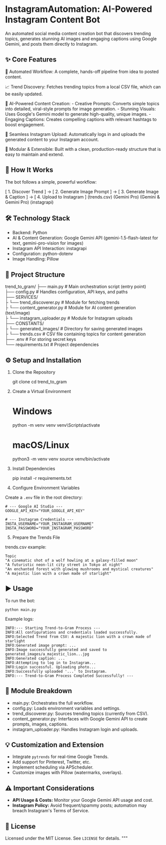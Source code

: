 # InstagramAutomation: AI-Powered Instagram Content Bot

An automated social media content creation bot that discovers trending topics,
generates stunning AI images and engaging captions using Google Gemini,
and posts them directly to Instagram.

## ✨ Core Features

🤖 Automated Workflow:
A complete, hands-off pipeline from idea to posted content.

📈 Trend Discovery:
Fetches trending topics from a local CSV file, which can be easily updated.

🎨 AI-Powered Content Creation: - Creative Prompts: Converts simple topics into detailed, viral-style prompts for image generation. - Stunning Visuals: Uses Google's Gemini model to generate high-quality, unique images. - Engaging Captions: Creates compelling captions with relevant hashtags to boost engagement.

📸 Seamless Instagram Upload:
Automatically logs in and uploads the generated content to your Instagram account.

🔧 Modular & Extensible:
Built with a clean, production-ready structure that is easy to maintain and extend.

## 🚀 How It Works

The bot follows a simple, powerful workflow:

[ 1. Discover Trend ] -> [ 2. Generate Image Prompt ] -> [ 3. Generate Image & Caption ] -> [ 4. Upload to Instagram ]
(trends.csv) (Gemini Pro) (Gemini & Gemini Pro) (instagrapi)

## 🛠️ Technology Stack

- Backend: Python
- AI & Content Generation: Google Gemini API (gemini-1.5-flash-latest for text, gemini-pro-vision for images)
- Instagram API Interaction: instagrapi
- Configuration: python-dotenv
- Image Handling: Pillow

## 📁 Project Structure

trend_to_gram/
├── main.py # Main orchestration script (entry point)<br>
├── config.py # Handles configuration, API keys, and paths<br>
├── SERVICES/<br>
├     └── trend_discoverer.py # Module for fetching trends<br>
├     └── content_generator.py # Module for AI content generation (text/image)<br>
├     └── instagram_uploader.py # Module for Instagram uploads<br>
├── CONSTANTS/<br>
├     └── generated_images/ # Directory for saving generated images<br>
├     └── trends.csv # CSV file containing topics for content generation<br>
├── .env # For storing secret keys<br>
└── requirements.txt # Project dependencies<br>

## ⚙️ Setup and Installation

1. Clone the Repository

   git clone <your-repository-url>
   cd trend_to_gram

2. Create a Virtual Environment

   # Windows

   python -m venv venv
   venv\\Scripts\\activate

   # macOS/Linux

   python3 -m venv venv
   source venv/bin/activate

3. Install Dependencies

   pip install -r requirements.txt

4. Configure Environment Variables

Create a `.env` file in the root directory:

    # --- Google AI Studio ---
    GOOGLE_API_KEY="YOUR_GOOGLE_API_KEY"

    # --- Instagram Credentials ---
    INSTA_USERNAME="YOUR_INSTAGRAM_USERNAME"
    INSTA_PASSWORD="YOUR_INSTAGRAM_PASSWORD"

5. Prepare the Trends File

trends.csv example:

    Topic
    "A cinematic shot of a wolf howling at a galaxy-filled moon"
    "A futuristic neon-lit city street in Tokyo at night"
    "An enchanted forest with glowing mushrooms and mystical creatures"
    "A majestic lion with a crown made of starlight"

## ▶️ Usage

To run the bot:

    python main.py

Example logs:

    INFO:--- Starting Trend-to-Gram Process ---
    INFO:All configurations and credentials loaded successfully.
    INFO:Selected Trend from CSV: A majestic lion with a crown made of starlight
    INFO:Generated image prompt: ...
    INFO:Image successfully generated and saved to generated_images/a_majestic_lion...jpg
    INFO:Generated caption: ...
    INFO:Attempting to log in to Instagram...
    INFO:Login successful. Uploading photo...
    INFO:Successfully uploaded '...' to Instagram.
    INFO:--- Trend-to-Gram Process Completed Successfully! ---

## 🧩 Module Breakdown

- main.py: Orchestrates the full workflow.
- config.py: Loads environment variables and settings.
- trend_discoverer.py: Sources trending topics (currently from CSV).
- content_generator.py: Interfaces with Google Gemini API to create prompts, images, captions.
- instagram_uploader.py: Handles Instagram login and uploads.

## 💡 Customization and Extension

- Integrate `pytrends` for real-time Google Trends.
- Add support for Pinterest, Twitter, etc.
- Implement scheduling via APScheduler.
- Customize images with Pillow (watermarks, overlays).

## ⚠️ Important Considerations

- **API Usage & Costs:** Monitor your Google Gemini API usage and cost.
- **Instagram Policy:** Avoid frequent/spammy posts; automation may breach Instagram's Terms of Service.

## 📜 License

Licensed under the MIT License. See `LICENSE` for details.
"""
